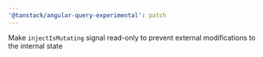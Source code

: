 ```yaml
---
'@tanstack/angular-query-experimental': patch
---
```


Make `injectIsMutating` signal read-only to prevent external modifications to the internal state